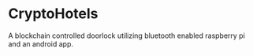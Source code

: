 # CryptoHotels
A blockchain controlled doorlock utilizing bluetooth enabled raspberry pi and an android app.
